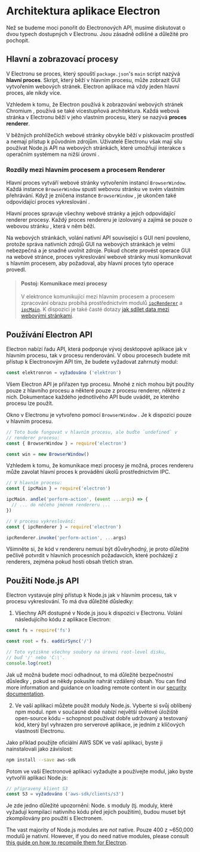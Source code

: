# Architektura aplikace Electron

Než se budeme moci ponořit do Electronových API, musíme diskutovat o dvou typech dostupných v Electronu. Jsou zásadně odlišné a důležité pro pochopit.

## Hlavní a zobrazovací procesy

V Electronu se proces, který spouští `package.json`'s `main` script nazývá __hlavní proces__. Skript, který běží v hlavním procesu, může zobrazit GUI vytvořením webových stránek. Electron aplikace má vždy jeden hlavní proces, ale nikdy více.

Vzhledem k tomu, že Electron používá k zobrazování webových stránek Chromium , používá se také vícestupňová architektura. Každá webová stránka v Electronu běží v jeho vlastním procesu, který se nazývá __proces renderer__.

V běžných prohlížečích webové stránky obvykle běží v pískovacím prostředí a nemají přístup k původním zdrojům. Uživatelé Electronu však mají sílu používat Node.js API na webových stránkách, které umožňují interakce s operačním systémem na nižší úrovni .

### Rozdíly mezi hlavním procesem a procesem Renderer

Hlavní proces vytváří webové stránky vytvořením instancí `BrowserWindow`. Každá instance `BrowserWindow` spustí webovou stránku ve svém vlastním přehrávání. Když je zničena instance `BrowserWindow` , je ukončen také odpovídající proces vykreslování .

Hlavní proces spravuje všechny webové stránky a jejich odpovídající renderer procesy. Každý proces rendereru je izolovaný a zajímá se pouze o webovou stránku , která v něm běží.

Na webových stránkách, volání nativní API související s GUI není povoleno, protože správa nativních zdrojů GUI na webových stránkách je velmi nebezpečná a je snadné uvolnit zdroje. Pokud chcete provést operace GUI na webové stránce, proces vykreslování webové stránky musí komunikovat s hlavním procesem, aby požadoval, aby hlavní proces tyto operace provedl.

> #### Postoj: Komunikace mezi procesy
> 
> V elektronce komunikující mezi hlavním procesem a procesem zpracování obrazu probíhá prostřednictvím modulů [`ipcRenderer`](../api/ipc-renderer.md) a [`ipcMain`](../api/ipc-main.md). K dispozici je také časté dotazy [jak sdílet data mezi webovými stránkami][share-data].


## Používání Electron API

Electron nabízí řadu API, která podporuje vývoj desktopové aplikace jak v hlavním procesu, tak v procesu renderování. V obou procesech budete mít přístup k Electronovým API tím, že budete vyžadovat zahrnutý modul:

```javascript
const elektronron = vyžadováno ('elektron')
```

Všem Electron API je přiřazen typ procesu. Mnohé z nich mohou být použity pouze z hlavního procesu a některé pouze z procesu renderer, některé z nich. Dokumentace každého jednotlivého API bude uvádět, ze kterého procesu lze použít.

Okno v Electronu je vytvořeno pomocí `BrowserWindow` . Je k dispozici pouze v hlavním procesu.

```javascript
// Toto bude fungovat v hlavním procesu, ale buďte `undefined` v
// renderer procesu:
const { BrowserWindow } = require('electron')

const win = new BrowserWindow()
```

Vzhledem k tomu, že komunikace mezi procesy je možná, proces rendereru může zavolat hlavní proces k provádění úkolů prostřednictvím IPC.

```javascript
// V hlavním procesu:
const { ipcMain } = require('electron')

ipcMain. andle('perform-action', (event ...args) => {
  // ... do něčeho jménem rendereru ...
})

// V procesu vykreslování:
const { ipcRenderer } = require('electron')

ipcRenderer.invoke('perform-action', ...args)
```

Všimněte si, že kód v rendereru nemusí být důvěryhodný, je proto důležité pečlivě potvrdit v hlavních procesních požadavcích, které pocházejí z renderers, zejména pokud hostí obsah třetích stran.

## Použití Node.js API

Electron vystavuje plný přístup k Node.js jak v hlavním procesu, tak v procesu vykreslování. To má dva důležité důsledky:

1) Všechny API dostupné v Node.js jsou k dispozici v Electronu. Volání následujícího kódu z aplikace Electron:

```javascript
const fs = require('fs')

const root = fs. eaddirSync('/')

// Toto vytiskne všechny soubory na úrovni root-level disku,
// buď '/' nebo 'C:\'.
console.log(root)
```

Jak už možná budete moci odhadnout, to má důležité bezpečnostní důsledky , pokud se někdy pokusíte nahrát vzdálený obsah. You can find more information and guidance on loading remote content in our [security documentation][security].

2) Ve vaší aplikaci můžete použít moduly Node.js. Vyberte si svůj oblíbený npm modul. npm v současné době nabízí největší světové úložiště open-source kódu – schopnost používat dobře udržovaný a testovaný kód, který byl vyhrazen pro serverové aplikace, je jedním z klíčových vlastností Electronu.

Jako příklad použijte oficiální AWS SDK ve vaší aplikaci, byste ji nainstalovali jako závislost:

```sh
npm install --save aws-sdk
```

Potom ve vaší Electronové aplikaci vyžadujte a používejte modul, jako byste vytvořili aplikaci Node.js:

```javascript
// připravený klient S3
const S3 = vyžadováno ('aws-sdk/clients/s3')
```

Je zde jedno důležité upozornění: Node. s moduly (tj. moduly, které vyžadují kompilaci nativního kódu před jejich použitím), budou muset být zkompilovány pro použití s Electronem.

The vast majority of Node.js modules are _not_ native. Pouze 400 z ~650,000 modulů je nativní. However, if you do need native modules, please consult [this guide on how to recompile them for Electron][native-node].

[security]: ./security.md
[native-node]: ./using-native-node-modules.md
[share-data]: ../faq.md#how-to-share-data-between-web-pages
